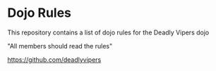 Dojo Rules
==========

This repository contains a list of dojo rules for the Deadly Vipers dojo

"All members should read the rules"

https://github.com/deadlyvipers

